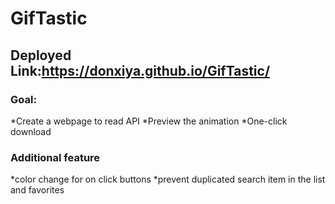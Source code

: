 # GifTastic
## Deployed Link:https://donxiya.github.io/GifTastic/
### Goal:

*Create a webpage to read API
*Preview the animation
*One-click download

### Additional feature

*color change for on click buttons
*prevent duplicated search item in the list and favorites
